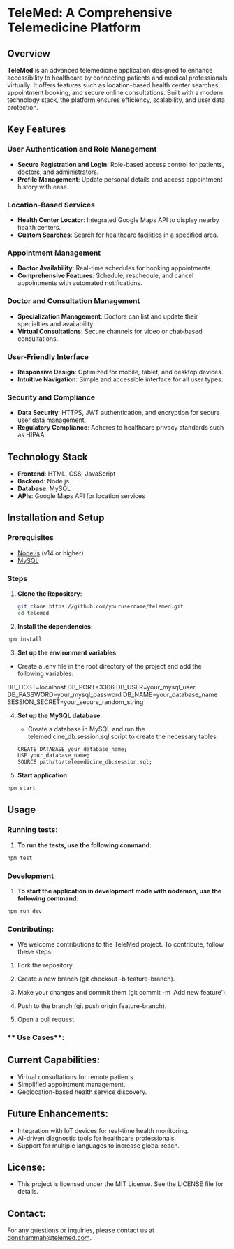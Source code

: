 # **TeleMed: A Comprehensive Telemedicine Platform**
## **Overview**

**TeleMed** is an advanced telemedicine application designed to enhance accessibility to healthcare by connecting patients and medical professionals virtually. It offers features such as location-based health center searches, appointment booking, and secure online consultations. Built with a modern technology stack, the platform ensures efficiency, scalability, and user data protection.

## **Key Features**

### **User Authentication and Role Management**
- **Secure Registration and Login**: Role-based access control for patients, doctors, and administrators.
- **Profile Management**: Update personal details and access appointment history with ease.

### **Location-Based Services**
- **Health Center Locator**: Integrated Google Maps API to display nearby health centers.
- **Custom Searches**: Search for healthcare facilities in a specified area.

### **Appointment Management**
- **Doctor Availability**: Real-time schedules for booking appointments.
- **Comprehensive Features**: Schedule, reschedule, and cancel appointments with automated notifications.

### **Doctor and Consultation Management**
- **Specialization Management**: Doctors can list and update their specialties and availability.
- **Virtual Consultations**: Secure channels for video or chat-based consultations.

### **User-Friendly Interface**
- **Responsive Design**: Optimized for mobile, tablet, and desktop devices.
- **Intuitive Navigation**: Simple and accessible interface for all user types.

### **Security and Compliance**
- **Data Security**: HTTPS, JWT authentication, and encryption for secure user data management.
- **Regulatory Compliance**: Adheres to healthcare privacy standards such as HIPAA.

## **Technology Stack**
- **Frontend**: HTML, CSS, JavaScript
- **Backend**: Node.js
- **Database**: MySQL
- **APIs**: Google Maps API for location services

## **Installation and Setup**

### **Prerequisites**
- [Node.js](https://nodejs.org/) (v14 or higher)
- [MySQL](https://www.mysql.com/)

### **Steps**
1. **Clone the Repository**:
   ```bash
   git clone https://github.com/yourusername/telemed.git
   cd telemed


2. **Install the dependencies**:
  ```sh
  npm install
  ```

3. **Set up the environment variables**:

  - Create a .env file in the root directory of the project and   add the following variables:

  DB_HOST=localhost
  DB_PORT=3306
  DB_USER=your_mysql_user
  DB_PASSWORD=your_mysql_password
  DB_NAME=your_database_name
  SESSION_SECRET=your_secure_random_string

4. **Set up the MySQL database**:

    - Create a database in MySQL and run the telemedicine_db.session.sql script to create the necessary tables:

    ```sh
    CREATE DATABASE your_database_name;
    USE your_database_name;
    SOURCE path/to/telemedicine_db.session.sql;
    ```

5. **Start application**:
  ```sh
  npm start
  ```

## Usage

### **Running tests**:

1. **To run the tests, use the following command**:

```sh
npm test
```

### **Development**

1. **To start the application in development mode with nodemon, use the following command**:

```sh
npm run dev
```

### **Contributing**:


- We welcome contributions to the TeleMed project. To contribute, follow these steps:

1. Fork the repository.

2. Create a new branch (git checkout -b feature-branch).

3. Make your changes and commit them (git commit -m 'Add new feature').

4. Push to the branch (git push origin feature-branch).

5. Open a pull request.

### ** Use Cases**:

## **Current Capabilities**:

   - Virtual consultations for remote patients.
   - Simplified appointment management.
   - Geolocation-based health service discovery.

## **Future Enhancements**:

   - Integration with IoT devices for real-time health monitoring.
   - AI-driven diagnostic tools for healthcare professionals.
   - Support for multiple languages to increase global reach.


## **License**:


- This project is licensed under the MIT License. See the LICENSE file for details.

## **Contact**:

For any questions or inquiries, please contact us at donshammah@telemed.com.
#
 

